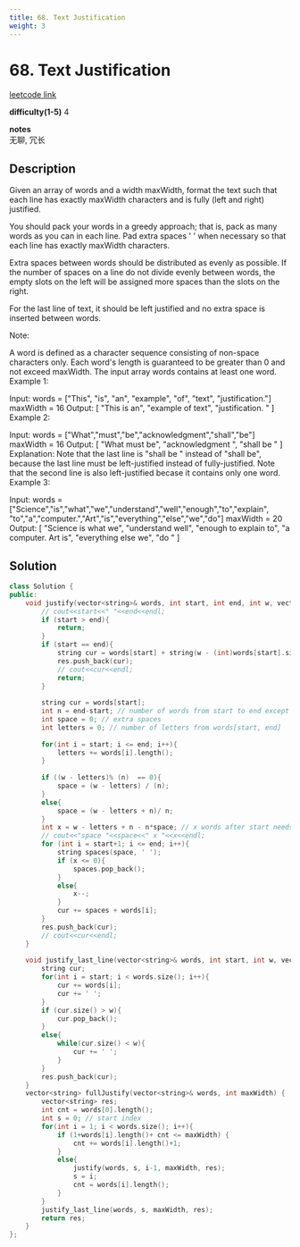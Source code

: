 ```yaml
---
title: 68. Text Justification
weight: 3
---
```

# 68. Text Justification

[leetcode link](https://leetcode.com/problems/text-justification/)

**difficulty(1-5)** 
4

**notes**   
无聊, 冗长


## Description

Given an array of words and a width maxWidth, format the text such that each line has exactly maxWidth characters and is fully (left and right) justified.

You should pack your words in a greedy approach; that is, pack as many words as you can in each line. Pad extra spaces ' ' when necessary so that each line has exactly maxWidth characters.

Extra spaces between words should be distributed as evenly as possible. If the number of spaces on a line do not divide evenly between words, the empty slots on the left will be assigned more spaces than the slots on the right.

For the last line of text, it should be left justified and no extra space is inserted between words.

Note:

A word is defined as a character sequence consisting of non-space characters only.
Each word's length is guaranteed to be greater than 0 and not exceed maxWidth.
The input array words contains at least one word.
Example 1:

Input:
words = ["This", "is", "an", "example", "of", "text", "justification."]
maxWidth = 16
Output:
[
   "This    is    an",
   "example  of text",
   "justification.  "
]
Example 2:

Input:
words = ["What","must","be","acknowledgment","shall","be"]
maxWidth = 16
Output:
[
  "What   must   be",
  "acknowledgment  ",
  "shall be        "
]
Explanation: Note that the last line is "shall be    " instead of "shall     be",
             because the last line must be left-justified instead of fully-justified.
             Note that the second line is also left-justified becase it contains only one word.
Example 3:

Input:
words = ["Science","is","what","we","understand","well","enough","to","explain",
         "to","a","computer.","Art","is","everything","else","we","do"]
maxWidth = 20
Output:
[
  "Science  is  what we",
  "understand      well",
  "enough to explain to",
  "a  computer.  Art is",
  "everything  else  we",
  "do                  "
]

## Solution

```c++
class Solution {
public:
    void justify(vector<string>& words, int start, int end, int w, vector<string>& res){
        // cout<<start<<" "<<end<<endl;
        if (start > end){
            return;
        }
        if (start == end){
            string cur = words[start] + string(w - (int)words[start].size(), ' ');
            res.push_back(cur);
            // cout<<cur<<endl;
            return;
        }
        
        string cur = words[start];
        int n = end-start; // number of words from start to end except start
        int space = 0; // extra spaces
        int letters = 0; // number of letters from words[start, end]
        
        for(int i = start; i <= end; i++){
            letters += words[i].length();
        }
        
        if ((w - letters)% (n)  == 0){
            space = (w - letters) / (n);
        }
        else{
            space = (w - letters + n)/ n;
        }
        int x = w - letters + n - n*space; // x words after start needs space, then (n-x) words needs (space-1)
        // cout<<"space "<<space<<" x "<<x<<endl;
        for (int i = start+1; i <= end; i++){
            string spaces(space, ' ');
            if (x <= 0){
                spaces.pop_back();
            }
            else{
                x--;
            }
            cur += spaces + words[i];
        }      
        res.push_back(cur);
        // cout<<cur<<endl;
    }
    
    void justify_last_line(vector<string>& words, int start, int w, vector<string>& res){
        string cur;
        for(int i = start; i < words.size(); i++){
            cur += words[i];
            cur += ' ';            
        }
        if (cur.size() > w){
            cur.pop_back();
        }
        else{
            while(cur.size() < w){
                cur += ' ';
            }
        }
        res.push_back(cur);
    }
    vector<string> fullJustify(vector<string>& words, int maxWidth) {
        vector<string> res;
        int cnt = words[0].length();
        int s = 0; // start index
        for(int i = 1; i < words.size(); i++){
            if (1+words[i].length()+ cnt <= maxWidth) {
                cnt += words[i].length()+1;
            }
            else{
                justify(words, s, i-1, maxWidth, res);
                s = i;
                cnt = words[i].length();                
            }
        }
        justify_last_line(words, s, maxWidth, res);
        return res;
    }
};
```